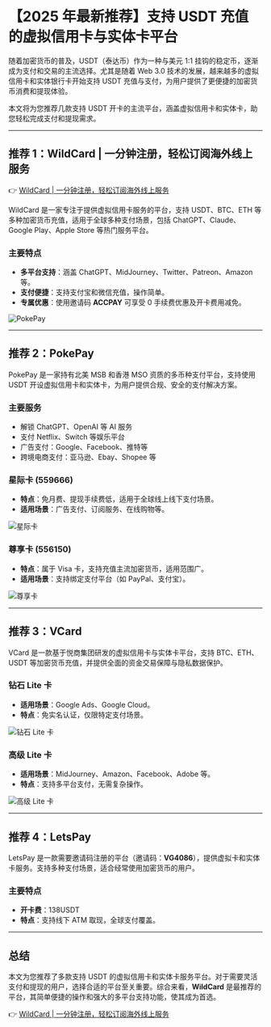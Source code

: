 # 【2025 年最新推荐】支持 USDT 充值的虚拟信用卡与实体卡平台

随着加密货币的普及，USDT（泰达币）作为一种与美元 1:1 挂钩的稳定币，逐渐成为支付和交易的主流选择。尤其是随着 Web 3.0 技术的发展，越来越多的虚拟信用卡和实体银行卡开始支持 USDT 充值与支付，为用户提供了更便捷的加密货币消费和提现体验。

本文将为您推荐几款支持 USDT 开卡的主流平台，涵盖虚拟信用卡和实体卡，助您轻松完成支付和提现需求。

---

## 推荐 1：WildCard | 一分钟注册，轻松订阅海外线上服务

👉 [WildCard | 一分钟注册，轻松订阅海外线上服务](https://bbtdd.com/WildCard)

WildCard 是一家专注于提供虚拟信用卡服务的平台，支持 USDT、BTC、ETH 等多种加密货币充值，适用于全球多种支付场景，包括 ChatGPT、Claude、Google Play、Apple Store 等热门服务平台。

### 主要特点
- **多平台支持**：涵盖 ChatGPT、MidJourney、Twitter、Patreon、Amazon 等。
- **支付便捷**：支持支付宝和微信充值，操作简单。
- **专属优惠**：使用邀请码 **ACCPAY** 可享受 0 手续费优惠及开卡费用减免。

![PokePay](https://camo.githubusercontent.com/e7c6e80daea4fa9c326cd21de09a33a9c6164181c878c25bcfd7a4fafe62d445/68747470733a2f2f7777772e6a696f6e676a756e2e63632f77702d636f6e74656e742f75706c6f6164732f323032342f30342f757364745f706179312e6a7067)

---

## 推荐 2：PokePay

PokePay 是一家持有北美 MSB 和香港 MSO 资质的多币种支付平台，支持使用 USDT 开设虚拟信用卡和实体卡，为用户提供合规、安全的支付解决方案。

### 主要服务
- 解锁 ChatGPT、OpenAI 等 AI 服务
- 支付 Netflix、Switch 等娱乐平台
- 广告支付：Google、Facebook、推特等
- 跨境电商支付：亚马逊、Ebay、Shopee 等

### 星际卡 (559666)
- **特点**：免月费、提现手续费低，适用于全球线上线下支付场景。
- **适用场景**：广告支付、订阅服务、在线购物等。

![星际卡](https://camo.githubusercontent.com/ea1eea0d077aba001103f016a33ae8f2fc67053e120c2bda38f5481a6f433118/68747470733a2f2f7777772e6a696f6e676a756e2e63632f77702d636f6e74656e742f75706c6f6164732f323032342f30342f757364745f706179322e6a7067)

### 尊享卡 (556150)
- **特点**：属于 Visa 卡，支持充值主流加密货币，适用范围广。
- **适用场景**：支持绑定支付平台（如 PayPal、支付宝）。

![尊享卡](https://camo.githubusercontent.com/2640196da5668ad710e4d861d7a744d33b2d05fa4505dd10204299c75f76fbe4/68747470733a2f2f7777772e6a696f6e676a756e2e63632f77702f636f6e74656e742f75706c6f6164732f323032342f30342f757364745f706179352e6a7067)

---

## 推荐 3：VCard

VCard 是一款基于悦商集团研发的虚拟信用卡与实体卡平台，支持 BTC、ETH、USDT 等加密货币充值，并提供全面的资金交易保障与隐私数据保护。

### 钻石 Lite 卡
- **适用场景**：Google Ads、Google Cloud。
- **特点**：免实名认证，仅限特定支付场景。

![钻石 Lite 卡](https://camo.githubusercontent.com/47e91392ebddb4a249e42bf2f43ec053a4a89e88c887eabc6c84915a7f14f192/68747470733a2f2f7777772e6a696f6e676a756e2e63632f77702d636f6e74656e742f75706c6f6164732f323032342f30342f757364745f706179372e6a7067)

### 高级 Lite 卡
- **适用场景**：MidJourney、Amazon、Facebook、Adobe 等。
- **特点**：支持多平台支付，无需复杂操作。

![高级 Lite 卡](https://camo.githubusercontent.com/526871b71efa67d1c9c119ab4989a7e510e8d91c88c48d640db78eaf4b33e2bc/68747470733a2f2f7777772e6a696f6e676a756e2e63632f77702d636f6e74656e742f75706c6f6164732f323032342f30342f757364745f706179382e6a7067)

---

## 推荐 4：LetsPay

LetsPay 是一款需要邀请码注册的平台（邀请码：**VG4086**），提供虚拟卡和实体卡服务。支持多种支付场景，适合经常使用加密货币的用户。

### 主要特点
- **开卡费**：138USDT
- **特点**：支持线下 ATM 取现，全球支付覆盖。

---

## 总结

本文为您推荐了多款支持 USDT 的虚拟信用卡和实体卡服务平台。对于需要灵活支付和提现的用户，选择合适的平台至关重要。综合来看，**WildCard** 是最推荐的平台，其简单便捷的操作和强大的多平台支持功能，使其成为首选。

👉 [WildCard | 一分钟注册，轻松订阅海外线上服务](https://bbtdd.com/WildCard)